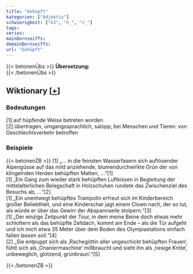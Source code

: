 ```yaml
---
title: "behüpft"
kategorien: ["Adjektiv"]
schwierigkeit: ["k2", "h_", "r_"]
tags:
series:
mainDornseiffs:
domainDornseiffs:
url: "behüpft"
---
```


{{< betonenÜbs >}}
**Übersetzung:**  
{{< /betonenÜbs >}}

## Wiktionary [[+](https://de.wiktionary.org/wiki/behüpft)]

### Bedeutungen
[1] auf hüpfende Weise betreten worden  
[2] übertragen, umgangssprachlich, salopp, bei Menschen und Tieren: von Geschlechtsverkehr betroffen  

### Beispiele
{{< betonenZB >}}
[1] „… in die feinsten Wasserfasern sich auflösender Alpengüsse auf das mild anziehende, blumendurchwirkte Grün der von klingelnden Herden behüpften Matten, …“[1]  
[1] „Ein Gang zum wieder stark behüpften Luftkissen in Begleitung der mittelalterlichen Belegschaft in Holzschuhen rundete das Zwischenziel des Besuchs ab, …“[2]  
[1] „Ein unentwegt behüpftes Trampolin erfreut sich im Kinderbereich großer Beliebtheit, und eine Kinderschar jagt einem Clown nach, der so tut, als würde er über das Gewirr der Abspannseile stolpern.“[3]  
[1] „Der einzige Zeitpunkt der Tour, in dem meine Beine doch etwas mehr schlottern als das behüpfte Zeltdach, kommt am Ende – als die Tür aufgeht und ich mich etwa 35 Meter über dem Boden des Olympiastations einfach fallen lassen soll.“[4]  
[2] „Sie entpuppt sich als ‚Rachegöttin aller ungeschickt behüpften Frauen‘, fühlt sich als ‚Onaniermaschine‘ mißbraucht und sieht ihn als ‚riesige Kröte‘, unbeweglich, glotzend, grünbraun‘.“[5]  

{{< /betonenZB >}}

